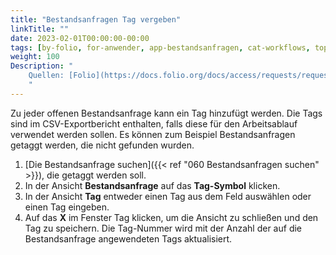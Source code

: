 ```yaml
---
title: "Bestandsanfragen Tag vergeben"
linkTitle: ""
date: 2023-02-01T00:00:00-00:00
tags: [by-folio, for-anwender, app-bestandsanfragen, cat-workflows, topic-tags]
weight: 100
Description: "
    Quellen: [Folio](https://docs.folio.org/docs/access/requests/requests/#adding-a-tag-to-a-request) & [GBV](https://info.gbv.de/display/FOLIOGBVEXTERN/Folio:+Bestandsanfragen+Tag+vergeben)
    "
---
```


Zu jeder offenen Bestandsanfrage kann ein Tag hinzufügt werden. Die Tags sind im CSV-Exportbericht enthalten, falls diese für den Arbeitsablauf verwendet werden sollen. Es können zum Beispiel Bestandsanfragen getaggt werden, die nicht gefunden wurden.

1.  [Die Bestandsanfrage suchen]({{< ref "060 Bestandsanfragen suchen" >}}), die getaggt werden soll.
2.  In der Ansicht **Bestandsanfrage** auf das **Tag-Symbol** klicken.
3.  In der Ansicht **Tag** entweder einen Tag aus dem Feld auswählen oder einen Tag eingeben.
4.  Auf das **X** im Fenster Tag klicken, um die Ansicht zu schließen und den Tag zu speichern. Die Tag-Nummer wird mit der Anzahl der auf die Bestandsanfrage angewendeten Tags aktualisiert.
